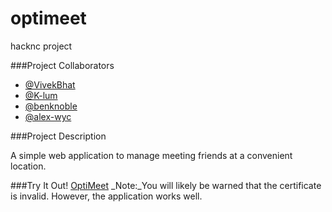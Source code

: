 # optimeet
hacknc project

###Project Collaborators

 * [@VivekBhat](https://github.com/VivekBhat)
 * [@K-lum](https://github.com/K-lum)
 * [@benknoble](https://github.com/benknoble)
 * [@alex-wyc](https://github.com/alex-wyc)
 
###Project Description

A simple web application to manage meeting friends at a convenient location.

###Try It Out!
[OptiMeet](https://104.236.86.43:2000)
_Note:_You will likely be warned that the certificate is invalid. However, the application works well.

